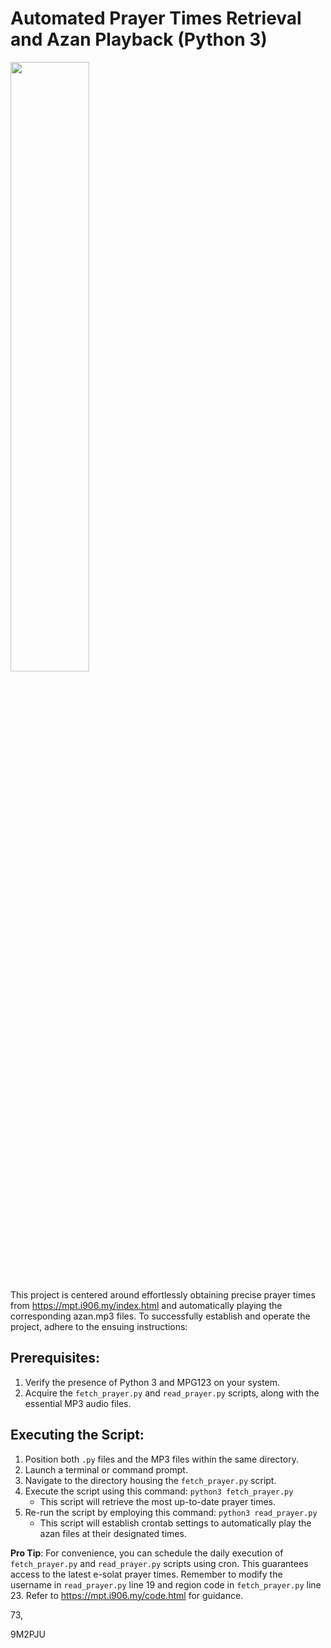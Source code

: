 # Automated Prayer Times Retrieval and Azan Playback (Python 3)

[<img src="https://i.ytimg.com/vi/Hc79sDi3f0U/maxresdefault.jpg" width="50%">](https://youtube.com/shorts/0Jf2ifZXT9g?si=_En0I6R7lsk2ajxM)



This project is centered around effortlessly obtaining precise prayer times from https://mpt.i906.my/index.html and automatically playing the corresponding azan.mp3 files. To successfully establish and operate the project, adhere to the ensuing instructions:

## Prerequisites:

1. Verify the presence of Python 3 and MPG123 on your system.
2. Acquire the `fetch_prayer.py` and `read_prayer.py` scripts, along with the essential MP3 audio files.

## Executing the Script:

1. Position both `.py` files and the MP3 files within the same directory.
2. Launch a terminal or command prompt.
3. Navigate to the directory housing the `fetch_prayer.py` script.
4. Execute the script using this command: `python3 fetch_prayer.py`
   - This script will retrieve the most up-to-date prayer times.
5. Re-run the script by employing this command: `python3 read_prayer.py`
   - This script will establish crontab settings to automatically play the azan files at their designated times.

**Pro Tip**: For convenience, you can schedule the daily execution of `fetch_prayer.py` and `read_prayer.py` scripts using cron. This guarantees access to the latest e-solat prayer times. Remember to modify the username in `read_prayer.py` line 19 and region code in `fetch_prayer.py` line 23. Refer to https://mpt.i906.my/code.html for guidance.

73,

9M2PJU
